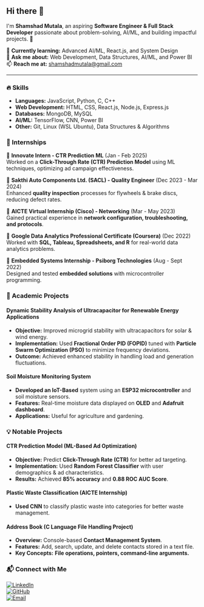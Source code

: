 ## Hi there 👋  

I'm **Shamshad Mutala**, an aspiring **Software Engineer & Full Stack Developer** passionate about problem-solving, AI/ML, and building impactful projects. 🚀  
 
🌱 **Currently learning:** Advanced AI/ML, React.js, and System Design  
💬 **Ask me about:** Web Development, Data Structures, AI/ML, and Power BI  
📫 **Reach me at:** [shamshadmutala@gmail.com](mailto:shamshadmutala@gmail.com)  

---

### 🔥 Skills  
- **Languages:** JavaScript, Python, C, C++  
- **Web Development:** HTML, CSS, React.js, Node.js, Express.js  
- **Databases:** MongoDB, MySQL  
- **AI/ML:** TensorFlow, CNN, Power BI  
- **Other:** Git, Linux (WSL Ubuntu), Data Structures & Algorithms  

### 💼 Internships  
🔹 **Innovate Intern - CTR Prediction ML** (Jan - Feb 2025)  
Worked on a **Click-Through Rate (CTR) Prediction Model** using ML techniques, optimizing ad campaign effectiveness.  

🔹 **Sakthi Auto Components Ltd. (SACL) - Quality Engineer** (Dec 2023 - Mar 2024)  
Enhanced **quality inspection** processes for flywheels & brake discs, reducing defect rates.  

🔹 **AICTE Virtual Internship (Cisco) - Networking** (Mar - May 2023)  
Gained practical experience in **network configuration, troubleshooting, and protocols**.  

🔹 **Google Data Analytics Professional Certificate (Coursera)** (Dec 2022)  
Worked with **SQL, Tableau, Spreadsheets, and R** for real-world data analytics problems.  

🔹 **Embedded Systems Internship - Psiborg Technologies** (Aug - Sept 2022)  
Designed and tested **embedded solutions** with microcontroller programming.  

### 🌟 Academic Projects  
#### **Dynamic Stability Analysis of Ultracapacitor for Renewable Energy Applications**  
- **Objective:** Improved microgrid stability with ultracapacitors for solar & wind energy.  
- **Implementation:** Used **Fractional Order PID (FOPID)** tuned with **Particle Swarm Optimization (PSO)** to minimize frequency deviations.  
- **Outcome:** Achieved enhanced stability in handling load and generation fluctuations.  

#### **Soil Moisture Monitoring System**  
- **Developed an IoT-Based** system using an **ESP32 microcontroller** and soil moisture sensors.  
- **Features:** Real-time moisture data displayed on **OLED** and **Adafruit dashboard**.  
- **Applications:** Useful for agriculture and gardening.  

### 💡 Notable Projects  
#### **CTR Prediction Model (ML-Based Ad Optimization)**  
- **Objective:** Predict **Click-Through Rate (CTR)** for better ad targeting.  
- **Implementation:** Used **Random Forest Classifier** with user demographics & ad characteristics.  
- **Results:** Achieved **85% accuracy** and **0.88 ROC AUC Score**.  

#### **Plastic Waste Classification (AICTE Internship)**  
- **Used CNN** to classify plastic waste into categories for better waste management.  

#### **Address Book (C Language File Handling Project)**  
- **Overview:** Console-based **Contact Management System**.  
- **Features:** Add, search, update, and delete contacts stored in a text file.  
- **Key Concepts:** **File operations, pointers, command-line arguments.**  

### 📬 Connect with Me  
[![LinkedIn](https://img.shields.io/badge/LinkedIn-0077B5?style=for-the-badge&logo=linkedin&logoColor=white)](https://www.linkedin.com/in/shamshadm/)  
[![GitHub](https://img.shields.io/badge/GitHub-181717?style=for-the-badge&logo=github&logoColor=white)](https://github.com/SHAMSHAD-MUTALA)  
[![Email](https://img.shields.io/badge/Email-0078D4?style=for-the-badge&logo=gmail&logoColor=white)](mailto:shamshadmutala@gmail.com)  
